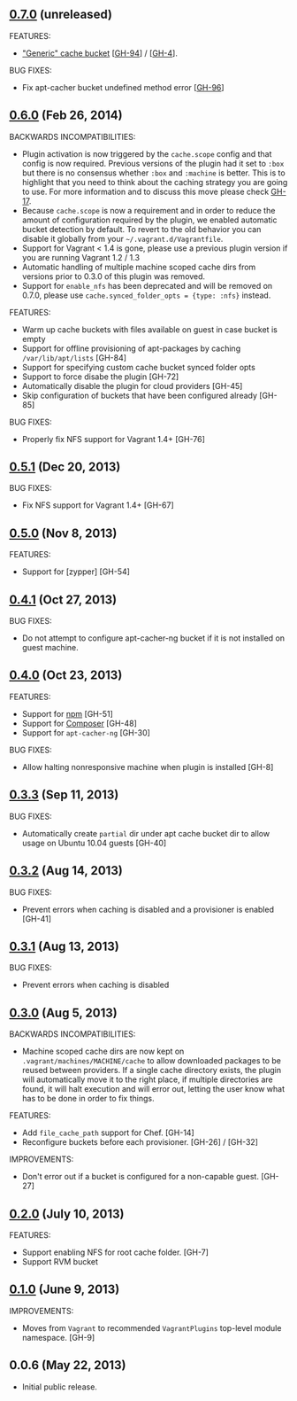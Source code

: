 ## [0.7.0](https://github.com/fgrehm/vagrant-cachier/compare/v0.6.0...master) (unreleased)

FEATURES:

  - ["Generic" cache bucket](http://fgrehm.viewdocs.io/vagrant-cachier/buckets/generic) [[GH-94]] / [[GH-4]].

BUG FIXES:

  - Fix apt-cacher bucket undefined method error [[GH-96]]

[GH-94]: https://github.com/fgrehm/vagrant-cachier/pull/94
[GH-4]: https://github.com/fgrehm/vagrant-cachier/issues/4
[GH-96]: https://github.com/fgrehm/vagrant-cachier/issues/96

## [0.6.0](https://github.com/fgrehm/vagrant-cachier/compare/v0.5.1...v0.6.0) (Feb 26, 2014)

BACKWARDS INCOMPATIBILITIES:

  - Plugin activation is now triggered by the `cache.scope` config and that config
    is now required. Previous versions of the plugin had it set to `:box` but
    there is no consensus whether `:box` and `:machine` is better. This is to
    highlight that you need to think about the caching strategy you are going
    to use. For more information and to discuss this move please check [GH-17](https://github.com/fgrehm/vagrant-cachier/issues/17).
  - Because `cache.scope` is now a requirement and in order to reduce the amount of
    configuration required by the plugin, we enabled automatic bucket detection by
    default. To revert to the old behavior you can disable it globally from your
    `~/.vagrant.d/Vagrantfile`.
  - Support for Vagrant < 1.4 is gone, please use a previous plugin version if
    you are running Vagrant 1.2 / 1.3
  - Automatic handling of multiple machine scoped cache dirs from versions
    prior to 0.3.0 of this plugin was removed.
  - Support for `enable_nfs` has been deprecated and will be removed on 0.7.0,
    please use `cache.synced_folder_opts = {type: :nfs}` instead.

FEATURES:

  - Warm up cache buckets with files available on guest in case bucket is empty
  - Support for offline provisioning of apt-packages by caching `/var/lib/apt/lists` [GH-84]
  - Support for specifying custom cache bucket synced folder opts
  - Support to force disabe the plugin [GH-72]
  - Automatically disable the plugin for cloud providers [GH-45]
  - Skip configuration of buckets that have been configured already [GH-85]

BUG FIXES:

  - Properly fix NFS support for Vagrant 1.4+ [GH-76]

## [0.5.1](https://github.com/fgrehm/vagrant-cachier/compare/v0.5.0...v0.5.1) (Dec 20, 2013)

BUG FIXES:

  - Fix NFS support for Vagrant 1.4+ [GH-67]

## [0.5.0](https://github.com/fgrehm/vagrant-cachier/compare/v0.4.1...v0.5.0) (Nov 8, 2013)

FEATURES:

  - Support for [zypper] [GH-54]

## [0.4.1](https://github.com/fgrehm/vagrant-cachier/compare/v0.4.0...v0.4.1) (Oct 27, 2013)

BUG FIXES:

  - Do not attempt to configure apt-cacher-ng bucket if it is not installed on guest
    machine.

## [0.4.0](https://github.com/fgrehm/vagrant-cachier/compare/v0.3.3...v0.4.0) (Oct 23, 2013)

FEATURES:

  - Support for [npm](https://npmjs.org/) [GH-51]
  - Support for [Composer](http://getcomposer.org/) [GH-48]
  - Support for `apt-cacher-ng` [GH-30]

BUG FIXES:

  - Allow halting nonresponsive machine when plugin is installed [GH-8]

## [0.3.3](https://github.com/fgrehm/vagrant-cachier/compare/v0.3.2...v0.3.3) (Sep 11, 2013)

BUG FIXES:

  - Automatically create `partial` dir under apt cache bucket dir to allow usage
    on Ubuntu 10.04 guests [GH-40]

## [0.3.2](https://github.com/fgrehm/vagrant-cachier/compare/v0.3.1...v0.3.2) (Aug 14, 2013)

BUG FIXES:

  - Prevent errors when caching is disabled and a provisioner is enabled [GH-41]

## [0.3.1](https://github.com/fgrehm/vagrant-cachier/compare/v0.3.0...v0.3.1) (Aug 13, 2013)

BUG FIXES:

  - Prevent errors when caching is disabled

## [0.3.0](https://github.com/fgrehm/vagrant-cachier/compare/v0.2.0...v0.3.0) (Aug 5, 2013)

BACKWARDS INCOMPATIBILITIES:

  - Machine scoped cache dirs are now kept on `.vagrant/machines/MACHINE/cache`
    to allow downloaded packages to be reused between providers. If a single cache
    directory exists, the plugin will automatically move it to the right place,
    if multiple directories are found, it will halt execution and will error out,
    letting the user know what has to be done in order to fix things.

FEATURES:

  - Add `file_cache_path` support for Chef. [GH-14]
  - Reconfigure buckets before each provisioner. [GH-26] / [GH-32]

IMPROVEMENTS:

  - Don't error out if a bucket is configured for a non-capable guest. [GH-27]

## [0.2.0](https://github.com/fgrehm/vagrant-cachier/compare/v0.1.0...v0.2.0) (July 10, 2013)

FEATURES:

  - Support enabling NFS for root cache folder. [GH-7]
  - Support RVM bucket

## [0.1.0](https://github.com/fgrehm/vagrant-cachier/compare/v0.0.6...v0.1.0) (June 9, 2013)

IMPROVEMENTS:

  - Moves from `Vagrant` to recommended `VagrantPlugins` top-level
    module namespace. [GH-9]

## 0.0.6 (May 22, 2013)

  - Initial public release.
